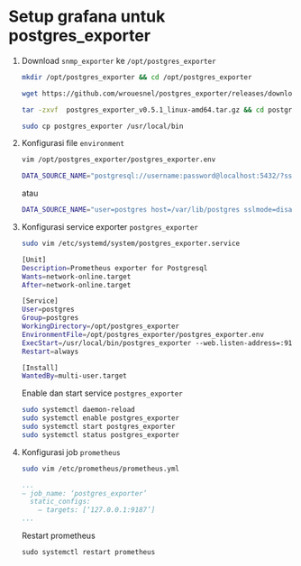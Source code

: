# Setup grafana untuk postgres\_exporter

1. Download `snmp_exporter` ke `/opt/postgres_exporter`
   ```bash
   mkdir /opt/postgres_exporter && cd /opt/postgres_exporter
   ``` 

    ```bash
    wget https://github.com/wrouesnel/postgres_exporter/releases/download/v0.5.1/postgres_exporter_v0.5.1_linux-amd64.tar.gz
    ```

    ```bash
    tar -zxvf  postgres_exporter_v0.5.1_linux-amd64.tar.gz && cd postgres_exporter_v0.5.1_linux-amd64
    ```

    ```bash
    sudo cp postgres_exporter /usr/local/bin
    ```
2. Konfigurasi file `environment`
    ```bash
    vim /opt/postgres_exporter/postgres_exporter.env
    ```

    ```bash
    DATA_SOURCE_NAME="postgresql://username:password@localhost:5432/?sslmode=disabled"
    ```
    atau
    ```bash
    DATA_SOURCE_NAME="user=postgres host=/var/lib/postgres sslmode=disabled"
    ```

3. Konfigurasi service exporter `postgres_exporter`
    ```bash
    sudo vim /etc/systemd/system/postgres_exporter.service
    ```

    ```bash
    [Unit]
    Description=Prometheus exporter for Postgresql
    Wants=network-online.target
    After=network-online.target

    [Service]
    User=postgres
    Group=postgres
    WorkingDirectory=/opt/postgres_exporter
    EnvironmentFile=/opt/postgres_exporter/postgres_exporter.env
    ExecStart=/usr/local/bin/postgres_exporter --web.listen-address=:9187 --web.telemetry-path=/metrics
    Restart=always

    [Install]
    WantedBy=multi-user.target
    ```

    Enable dan start service `postgres_exporter` 

    ```bash
    sudo systemctl daemon-reload
    sudo systemctl enable postgres_exporter
    sudo systemctl start postgres_exporter
    sudo systemctl status postgres_exporter
    ```

4. Konfigurasi job `prometheus`
    ```bash
    sudo vim /etc/prometheus/prometheus.yml
    ```

    ```yaml
    ...
    — job_name: ‘postgres_exporter’
      static_configs:
        — targets: [‘127.0.0.1:9187’]
    ...
    ```

    Restart prometheus

    ```
    sudo systemctl restart prometheus
    ```
